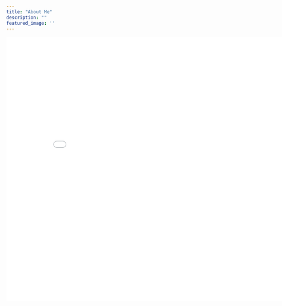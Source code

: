 ```yaml
---
title: "About Me"
description: ""
featured_image: ''
---
```


<center><embed src="/resume_20200106.pdf" width="850" height="700"></center>
